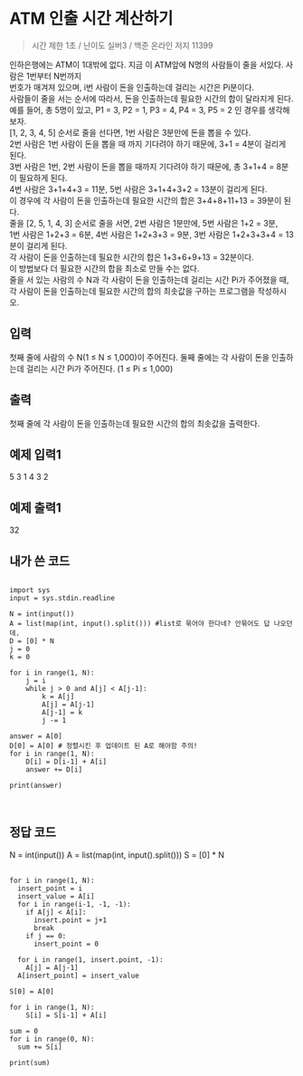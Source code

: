 ATM 인출 시간 계산하기
==========
> 시간 제한 1초 / 난이도 실버3 / 백준 온라인 저지 11399  

인하은행에는 ATM이 1대밖에 없다. 지금 이 ATM앞에 N명의 사람들이 줄을 서있다. 사람은 1번부터 N번까지   
번호가 매겨져 있으며, i번 사람이 돈을 인출하는데 걸리는 시간은 Pi분이다.  
사람들이 줄을 서는 순서에 따라서, 돈을 인출하는데 필요한 시간의 합이 달라지게 된다.   
예를 들어, 총 5명이 있고, P1 = 3, P2 = 1, P3 = 4, P4 = 3, P5 = 2 인 경우를 생각해보자.   
[1, 2, 3, 4, 5] 순서로 줄을 선다면, 1번 사람은 3분만에 돈을 뽑을 수 있다.   
2번 사람은 1번 사람이 돈을 뽑을 때 까지 기다려야 하기 때문에, 3+1 = 4분이 걸리게 된다.   
3번 사람은 1번, 2번 사람이 돈을 뽑을 때까지 기다려야 하기 때문에, 총 3+1+4 = 8분이 필요하게 된다.   
4번 사람은 3+1+4+3 = 11분, 5번 사람은 3+1+4+3+2 = 13분이 걸리게 된다.   
이 경우에 각 사람이 돈을 인출하는데 필요한 시간의 합은 3+4+8+11+13 = 39분이 된다.  
줄을 [2, 5, 1, 4, 3] 순서로 줄을 서면, 2번 사람은 1분만에, 5번 사람은 1+2 = 3분,  
1번 사람은 1+2+3 = 6분, 4번 사람은 1+2+3+3 = 9분, 3번 사람은 1+2+3+3+4 = 13분이 걸리게 된다.   
각 사람이 돈을 인출하는데 필요한 시간의 합은 1+3+6+9+13 = 32분이다.  
이 방법보다 더 필요한 시간의 합을 최소로 만들 수는 없다.  
줄을 서 있는 사람의 수 N과 각 사람이 돈을 인출하는데 걸리는 시간 Pi가 주어졌을 때,  
각 사람이 돈을 인출하는데 필요한 시간의 합의 최솟값을 구하는 프로그램을 작성하시오.

입력
-------------------
첫째 줄에 사람의 수 N(1 ≤ N ≤ 1,000)이 주어진다. 둘째 줄에는 각 사람이 돈을 인출하는데 걸리는 시간 Pi가 주어진다. (1 ≤ Pi ≤ 1,000)

출력
-------------
첫째 줄에 각 사람이 돈을 인출하는데 필요한 시간의 합의 최솟값을 출력한다.

예제 입력1
----------
5
3 1 4 3 2

예제 출력1
--------
32

내가 쓴 코드
-----------
<pre>
<code>
import sys
input = sys.stdin.readline

N = int(input())
A = list(map(int, input().split())) #list로 묶어야 한다네? 안묶어도 답 나오던데. 
D = [0] * N
j = 0
k = 0

for i in range(1, N):
    j = i
    while j > 0 and A[j] < A[j-1]:
        k = A[j]
        A[j] = A[j-1]
        A[j-1] = k
        j -= 1

answer = A[0]
D[0] = A[0] # 정렬시킨 후 업데이트 된 A로 해야함 주의!
for i in range(1, N):
    D[i] = D[i-1] + A[i]
    answer += D[i]

print(answer)

</code>
</pre>

정답 코드
----------------
N = int(input())
A = list(map(int, input().split()))
S = [0] * N
<pre>
  <code>
for i in range(1, N):
  insert_point = i
  insert_value = A[i]
  for i in range(i-1, -1, -1):
    if A[j] < A[i]:
      insert.point = j+1
      break
    if j == 0:
      insert_point = 0

  for i in range(1, insert.point, -1):
    A[j] = A[j-1]
  A[insert_point] = insert_value

S[0] = A[0]

for i in range(1, N):
    S[i] = S[i-1] + A[i]

sum = 0
for i in range(0, N):
  sum += S[i]

print(sum)

</code>
</pre>









